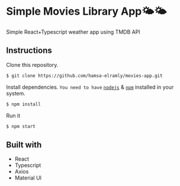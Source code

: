 # Simple Movies Library App🌤🌤

Simple React+Typescript weather app using TMDB API

## Instructions

Clone this repository.

```bash
$ git clone https://github.com/hamsa-elramly/movies-app.git
```

Install dependencies. `You need to have` [`nodejs`](https://nodejs.org/en/) & [`npm`](https://www.npmjs.com/) installed in your system.

```bash
$ npm install
```

Run it

```bash
$ npm start
```

## Built with

- React
- Typescript
- Axios
- Material UI
